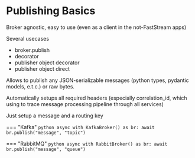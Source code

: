 # Publishing Basics

Broker agnostic, easy to use (even as a client in the not-FastStream apps)

Several usecases

* broker.publish
* decorator
* publisher object decorator
* publisher object direct

Allows to publish any JSON-serializable messages (python types, pydantic models, e.t.c.) or raw bytes.

Automatically setups all required headers (especially correlation_id, which using to trace message processing pipeline through all services)

Just setup a message and a routing key

=== "Kafka"
    ```python
    async with KafkaBroker() as br:
        await br.publish("message", "topic")
    ```

=== "RabbitMQ"
    ```python
    async with RabbitBroker() as br:
        await br.publish("message", "queue")
    ```
